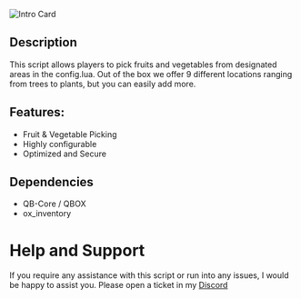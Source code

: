 ![Intro Card](https://docs.coolbrad.com/images/README/CB-Farming.png)

## Description
This script allows players to pick fruits and vegetables from designated areas in the config.lua. Out of the box we offer 9 different locations ranging from trees to plants, but you can easily add more.


## Features:
- Fruit & Vegetable Picking
- Highly configurable
- Optimized and Secure

## Dependencies
- QB-Core / QBOX
- ox_inventory

# Help and Support
If you require any assistance with this script or run into any issues, I would be happy to assist you. Please open a ticket in my [Discord](https://discord.gg/FQtN5FXcG5)